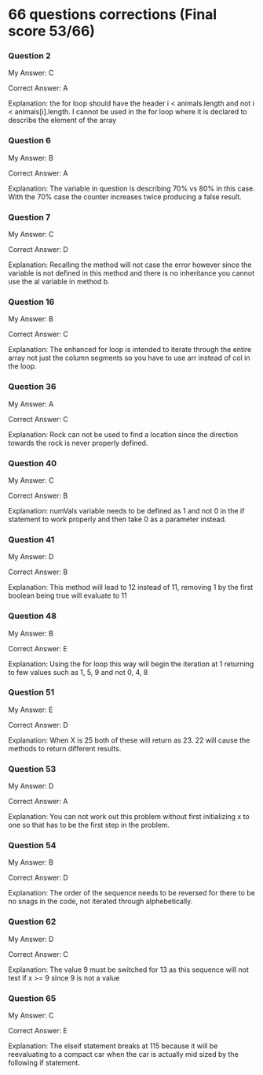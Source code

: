 # 66 questions corrections (Final score 53/66)

### Question 2

My Answer: C

Correct Answer: A

Explanation: the for loop should have the header i < animals.length and not i < animals[i].length. I cannot be used in the for loop where it is declared to describe the element of the array
### Question 6

My Answer: B

Correct Answer: A

Explanation: The variable in question is describing 70% vs 80% in this case. With the 70% case the counter increases twice producing a false result. 

### Question 7

My Answer: C

Correct Answer: D

Explanation: Recalling the method will not case the error however since the variable is not defined in this method and there is no inheritance you cannot use the al variable in method b. 

### Question 16

My Answer: B

Correct Answer: C

Explanation: The enhanced for loop is intended to iterate through the entire array not just the column segments so you have to use arr instead of col in the loop. 

### Question 36

My Answer: A

Correct Answer: C

Explanation: Rock can not be used to find a location since the direction towards the rock is never properly defined. 

### Question 40

My Answer: C

Correct Answer: B

Explanation: numVals variable needs to be defined as 1 and not 0 in the if statement to work properly and then take 0 as a parameter instead. 

### Question 41

My Answer: D

Correct Answer: B

Explanation: This method will lead to 12 instead of 11, removing 1 by the first boolean being true will evaluate to 11

### Question 48

My Answer: B

Correct Answer: E

Explanation: Using the for loop this way will begin the iteration at 1 returning to few values such as 1, 5, 9 and not 0, 4, 8

### Question 51

My Answer: E

Correct Answer: D

Explanation: When X is 25 both of these will return as 23. 22 will cause the methods to return different results. 

### Question 53

My Answer: D

Correct Answer: A

Explanation: You can not work out this problem without first initializing x to one so that has to be the first step in the problem. 

### Question 54

My Answer: B

Correct Answer: D

Explanation: The order of the sequence needs to be reversed for there to be no snags in the code, not iterated through alphebetically. 

### Question 62

My Answer: D

Correct Answer: C

Explanation: The value 9 must be switched for 13 as this sequence will not test if x >= 9 since 9 is not a value

### Question 65

My Answer: C

Correct Answer: E

Explanation: The elseif statement breaks at 115 because it will be reevaluating to a compact car when the car is actually mid sized by the following if statement. 
